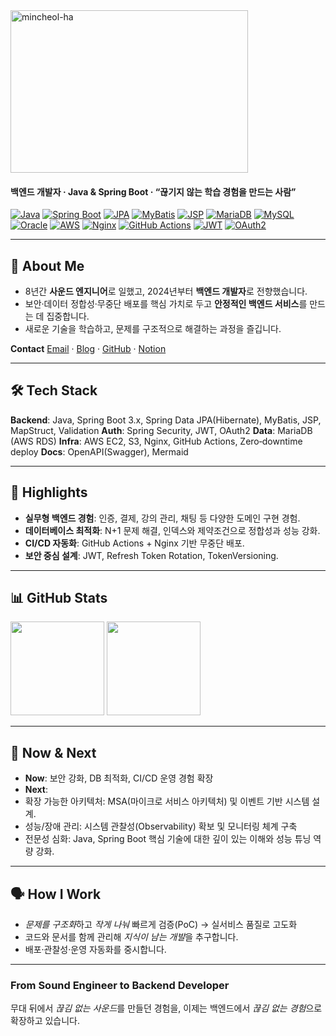 
<img width="380" height="260" alt="mincheol-ha" src="https://github.com/user-attachments/assets/7f12d14a-66a1-42ee-b3c2-50e80b376c71" />

#### 백엔드 개발자 · Java & Spring Boot · “끊기지 않는 학습 경험을 만드는 사람”

[![Java](https://img.shields.io/badge/Java--red?logo=openjdk)](https://www.oracle.com/java/) 
[![Spring Boot](https://img.shields.io/badge/Spring%20Boot-3.x-6DB33F?logo=spring-boot&logoColor=white)](https://spring.io/projects/spring-boot) 
[![JPA](https://img.shields.io/badge/JPA%20(Hibernate)-59666C?logo=hibernate)](https://hibernate.org/) 
[![MyBatis](https://img.shields.io/badge/MyBatis-000000?logo=databricks&logoColor=white)](https://mybatis.org/) 
[![JSP](https://img.shields.io/badge/JSP-007396?logo=java&logoColor=white)](#) 
[![MariaDB](https://img.shields.io/badge/MariaDB-003545?logo=mariadb&logoColor=white)](https://mariadb.org/) 
[![MySQL](https://img.shields.io/badge/MySQL-4479A1?logo=mysql&logoColor=white)](https://www.mysql.com/) 
[![Oracle](https://img.shields.io/badge/Oracle-F80000?logo=oracle&logoColor=white)](https://www.oracle.com/database/) 
[![AWS](https://img.shields.io/badge/AWS-232F3E?logo=amazon-aws)](https://aws.amazon.com/) 
[![Nginx](https://img.shields.io/badge/Nginx-009639?logo=nginx&logoColor=white)](https://nginx.org/) 
[![GitHub Actions](https://img.shields.io/badge/GitHub%20Actions-CI%2FCD-2088FF?logo=github-actions&logoColor=white)](https://github.com/features/actions) 
[![JWT](https://img.shields.io/badge/JWT-Security-000000?logo=jsonwebtokens&logoColor=white)](https://jwt.io/) 
[![OAuth2](https://img.shields.io/badge/OAuth2-Authentication-FFCD00?logo=openid&logoColor=000)](#)


---

## 👋 About Me

* 8년간 **사운드 엔지니어**로 일했고, 2024년부터 **백엔드 개발자**로 전향했습니다.
* 보안·데이터 정합성·무중단 배포를 핵심 가치로 두고 **안정적인 백엔드 서비스**를 만드는 데 집중합니다.
* 새로운 기술을 학습하고, 문제를 구조적으로 해결하는 과정을 즐깁니다.

**Contact**
[Email](mailto:hmc0501@gmail.com) · [Blog](https://blog.naver.com/m1nch201) · [GitHub](https://github.com/Mincheol-Ha) · [Notion](https://iii.ad/a3943d)

---

## 🛠 Tech Stack

**Backend**: Java, Spring Boot 3.x, Spring Data JPA(Hibernate), MyBatis, JSP, MapStruct, Validation
**Auth**: Spring Security, JWT, OAuth2
**Data**: MariaDB (AWS RDS)
**Infra**: AWS EC2, S3, Nginx, GitHub Actions, Zero‑downtime deploy
**Docs**: OpenAPI(Swagger), Mermaid

---

## 🌟 Highlights

* **실무형 백엔드 경험**: 인증, 결제, 강의 관리, 채팅 등 다양한 도메인 구현 경험.
* **데이터베이스 최적화**: N+1 문제 해결, 인덱스와 제약조건으로 정합성과 성능 강화.
* **CI/CD 자동화**: GitHub Actions + Nginx 기반 무중단 배포.
* **보안 중심 설계**: JWT, Refresh Token Rotation, TokenVersioning.

---

## 📊 GitHub Stats

<p>
  <img src="https://github-readme-stats.vercel.app/api?username=Mincheol-Ha&show_icons=true" height="150"/>
  <img src="https://github-readme-stats.vercel.app/api/top-langs/?username=Mincheol-Ha&layout=compact" height="150"/>
</p>

---

## 🧭 Now & Next

* **Now**: 보안 강화, DB 최적화, CI/CD 운영 경험 확장
* **Next**:
* 확장 가능한 아키텍처: MSA(마이크로 서비스 아키텍처) 및 이벤트 기반 시스템 설계.
* 성능/장애 관리: 시스템 관찰성(Observability) 확보 및 모니터링 체계 구축
* 전문성 심화: Java, Spring Boot 핵심 기술에 대한 깊이 있는 이해와 성능 튜닝 역량 강화.


---

## 🗣️ How I Work

* *문제를 구조화*하고 *작게 나눠* 빠르게 검증(PoC) → 실서비스 품질로 고도화
* 코드와 문서를 함께 관리해 *지식이 남는 개발*을 추구합니다.
* 배포·관찰성·운영 자동화를 중시합니다.

---

### From Sound Engineer to Backend Developer

무대 뒤에서 *끊김 없는 사운드*를 만들던 경험을, 이제는 백엔드에서 *끊김 없는 경험*으로 확장하고 있습니다.



<!--
**Mincheol-Ha/Mincheol-Ha** is a ✨ _special_ ✨ repository because its `README.md` (this file) appears on your GitHub profile.

Here are some ideas to get you started:

- 🔭 I’m currently working on ...
- 🌱 I’m currently learning ...
- 👯 I’m looking to collaborate on ...
- 🤔 I’m looking for help with ...
- 💬 Ask me about ...
- 📫 How to reach me: ...
- 😄 Pronouns: ...
- ⚡ Fun fact: ...
-->
